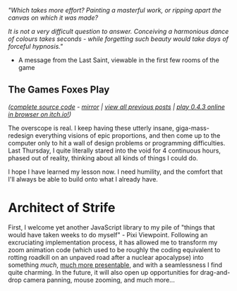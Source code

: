 *"Which takes more effort? Painting a masterful work, or ripping apart the canvas on which it was made?*

*It is not a very difficult question to answer. Conceiving a harmonious dance of colours takes seconds - while forgetting such beauty would take days of forceful hypnosis."*

- A message from the Last Saint, viewable in the first few rooms of the game

## The Games Foxes Play
*([complete source code](https://github.com/Oneirical/The-Games-Foxes-Play) - [mirror](https://codeberg.org/Oneirical/The-Games-Foxes-Play) | [view all previous posts](https://github.com/Oneirical/The-Games-Foxes-Play/tree/main/design/Development%20Logs) | [play 0.4.3 online in browser on itch.io!](https://oneirical.itch.io/tgfp))*

The overscope is real. I keep having these utterly insane, giga-mass-redesign everything visions of epic proportions, and then come up to the computer only to hit a wall of design problems or programming difficulties. Last Thursday, I quite literally stared into the void for 4 continuous hours, phased out of reality, thinking about all kinds of things I could do.

I hope I have learned my lesson now. I need humility, and the comfort that I'll always be able to build onto what I already have.

# Architect of Strife

First, I welcome yet another JavaScript library to my pile of "things that would have taken weeks to do myself" - Pixi Viewpoint. Following an excruciating implementation process, it has allowed me to transform my zoom animation code (which used to be roughly the coding equivalent to rotting roadkill on an unpaved road after a nuclear apocalypse) into something *much*, [much more presentable](), and with a seamlessness I find quite charming. In the future, it will also open up opportunities for drag-and-drop camera panning, mouse zooming, and much more...

